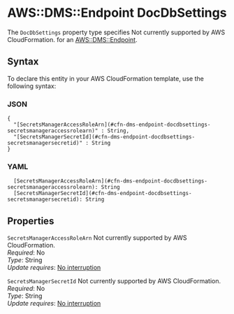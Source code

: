 # AWS::DMS::Endpoint DocDbSettings<a name="aws-properties-dms-endpoint-docdbsettings"></a>

<a name="aws-properties-dms-endpoint-docdbsettings-description"></a>The `DocDbSettings` property type specifies Not currently supported by AWS CloudFormation\. for an [AWS::DMS::Endpoint](aws-resource-dms-endpoint.md)\.

## Syntax<a name="aws-properties-dms-endpoint-docdbsettings-syntax"></a>

To declare this entity in your AWS CloudFormation template, use the following syntax:

### JSON<a name="aws-properties-dms-endpoint-docdbsettings-syntax.json"></a>

```
{
  "[SecretsManagerAccessRoleArn](#cfn-dms-endpoint-docdbsettings-secretsmanageraccessrolearn)" : String,
  "[SecretsManagerSecretId](#cfn-dms-endpoint-docdbsettings-secretsmanagersecretid)" : String
}
```

### YAML<a name="aws-properties-dms-endpoint-docdbsettings-syntax.yaml"></a>

```
  [SecretsManagerAccessRoleArn](#cfn-dms-endpoint-docdbsettings-secretsmanageraccessrolearn): String
  [SecretsManagerSecretId](#cfn-dms-endpoint-docdbsettings-secretsmanagersecretid): String
```

## Properties<a name="aws-properties-dms-endpoint-docdbsettings-properties"></a>

`SecretsManagerAccessRoleArn`  <a name="cfn-dms-endpoint-docdbsettings-secretsmanageraccessrolearn"></a>
Not currently supported by AWS CloudFormation\.  
*Required*: No  
*Type*: String  
*Update requires*: [No interruption](https://docs.aws.amazon.com/AWSCloudFormation/latest/UserGuide/using-cfn-updating-stacks-update-behaviors.html#update-no-interrupt)

`SecretsManagerSecretId`  <a name="cfn-dms-endpoint-docdbsettings-secretsmanagersecretid"></a>
Not currently supported by AWS CloudFormation\.  
*Required*: No  
*Type*: String  
*Update requires*: [No interruption](https://docs.aws.amazon.com/AWSCloudFormation/latest/UserGuide/using-cfn-updating-stacks-update-behaviors.html#update-no-interrupt)